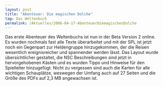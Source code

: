 ```yaml
---
layout: post
title: "Abenteuer: Die magischen Dolche"
tag: Das Weltenbuch
permalink: /Aktuelles/2006-04-17-AbenteuerDiemagischenDolche
---
```


Das erste Abenteuer des Weltenbuchs ist nun in der Beta Version 2 online. Es wurden nochmals fast alle Texte überarbeitet und mit der SPL ist jetzt noch ein Gegenpart zur Heldengruppe hinzugekommen, der die Reisen wesentlich ereignisreicher und spannender werden lässt. Das Layout wurde übersichtlicher gestaltet, die NSC Beschreibungen sind jetzt in hervorgehobenen Kästen und es wurden Tipps und Hinweise für den Spielleiter hinzugefügt. Nicht zu vergessen sind auch die Karten für alle wichtigen Schauplätze, weswegen der Umfang auch auf 27 Seiten und die Größe des PDFs auf 2,3 MB angewachsen ist.


